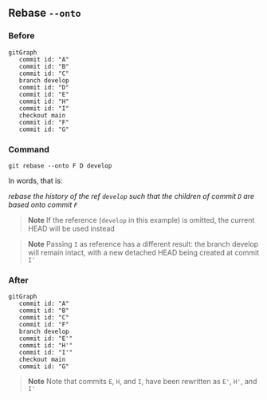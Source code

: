 ## Rebase `--onto`
### Before
```mermaid
gitGraph
   commit id: "A"
   commit id: "B"
   commit id: "C"
   branch develop
   commit id: "D"
   commit id: "E"
   commit id: "H"
   commit id: "I"
   checkout main
   commit id: "F"
   commit id: "G"
```
### Command
```
git rebase --onto F D develop
```

In words, that is:

_rebase the history of the ref `develop` such that the children of commit `D` are based onto commit `F`_

> **Note**
> If the reference (`develop` in this example) is omitted, the current HEAD will be used instead

> **Note**
> Passing `I` as reference has a different result: the branch develop will remain intact, with a new detached HEAD being created at commit `I'`
### After
```mermaid
gitGraph
   commit id: "A"
   commit id: "B"
   commit id: "C"
   commit id: "F"
   branch develop
   commit id: "E'"
   commit id: "H'"
   commit id: "I'"
   checkout main
   commit id: "G"
```
> **Note**
> Note that commits `E`, `H`, and `I`, have been rewritten as  `E'`, `H'`, and `I'`

